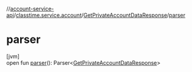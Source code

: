 //[account-service-api](../../../index.md)/[classtime.service.account](../index.md)/[GetPrivateAccountDataResponse](index.md)/[parser](parser.md)

# parser

[jvm]\
open fun [parser](parser.md)(): Parser&lt;[GetPrivateAccountDataResponse](index.md)&gt;
